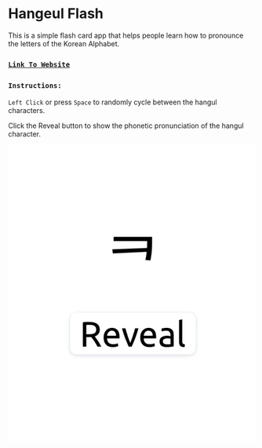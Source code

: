 # Hangeul Flash

This is a simple flash card app that helps people learn how to pronounce the letters of the Korean Alphabet.

### [`Link To Website`](https://frontrowwithj.github.io/Hangul-Flash/)

### `Instructions:`

`Left Click` or press `Space` to randomly cycle between the hangul characters.

Click the Reveal button to show the phonetic pronunciation of the hangul character.

![Hangeul Flash Website](./Hangeul_Flash.png "Hangeul Flash Website")